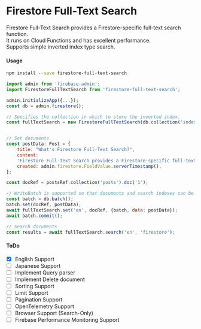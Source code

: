 # Firestore Full-Text Search

Firestore Full-Text Search provides a Firestore-specific full-text search function.  
It runs on Cloud Functions and has excellent performance.  
Supports simple inverted index type search.

#### Usage

```bash
npm install --save firestore-full-text-search
```

```js
import admin from 'firebase-admin';
import FirestoreFullTextSearch from 'firestore-full-text-search';

admin.initializeApp({...});
const db = admin.firestore();

// Specifies the collection in which to store the inverted index.
const fullTextSearch = new FirestoreFullTextSearch(db.collection('index'));


// Set documents
const postData: Post = {
    title: "What's Firestore Full-Text Search?",
    content:
    'Firestore Full-Text Search provides a Firestore-specific full-text search function. It runs on Cloud Functions and has excellent performance.',
    created: admin.firestore.FieldValue.serverTimestamp(),
};

const docRef = postsRef.collection('posts').doc('1');

// WriteBatch is supported so that documents and search indexes can be stored atomically.
const batch = db.batch();
batch.set(docRef, postData);
await fullTextSearch.set('en', docRef, {batch, data: postData});
await batch.commit();
```

```js
// Search documents
const results = await fullTextSearch.search('en', 'firestore');
```

#### ToDo

- [x] English Support
- [ ] Japanese Support
- [ ] Implement Query parser
- [ ] Implement Delete document 
- [ ] Sorting Support
- [ ] Limit Support
- [ ] Pagination Support
- [ ] OpenTelemetry Support
- [ ] Browser Support (Search-Only)
- [ ] Firebase Performance Monitoring Support